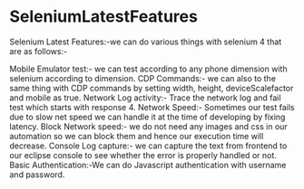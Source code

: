 # SeleniumLatestFeatures
Selenium Latest Features:-we can do various things with  selenium 4 that are as follows:-

Mobile Emulator test:- we can test according to any phone dimension with selenium according to dimension.
CDP Commands:- we can also to the same thing with CDP commands by setting width, height, deviceScalefactor and mobile as true.
Network Log activity:- Trace the network log and fail test which starts with response 4.
Network Speed:- Sometimes our test fails due to slow net speed we can handle it at the time of developing by fixing latency.
Block Network speed:- we do not need any images and css  in our automation so we can block them and hence our execution time will decrease.
Console Log capture:- we can capture the text from frontend to our eclipse console to see whether the error is properly handled or not.
Basic Authentication:-We can do Javascript authentication with username and password.
